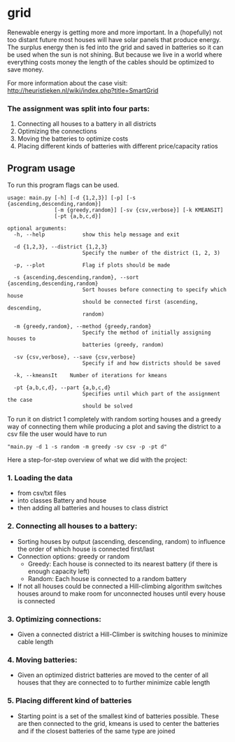 # grid
Renewable energy is getting more and more important. In a (hopefully) not too distant future most houses will have solar panels that produce energy. The surplus energy then is fed into the grid and saved in batteries so it can be used when the sun is not shining. But because we live in a world where everything costs money the length of the cables should be optimized to save money.

For more information about the case visit:
http://heuristieken.nl/wiki/index.php?title=SmartGrid

### The assignment was split into four parts:
1. Connecting all houses to a battery in all districts
2. Optimizing the connections
3. Moving the batteries to optimize costs
4. Placing different kinds of batteries with different price/capacity ratios


## Program usage
To run this program flags can be used.

    usage: main.py [-h] [-d {1,2,3}] [-p] [-s {ascending,descending,random}]
                   [-m {greedy,random}] [-sv {csv,verbose}] [-k KMEANSIT]
                   [-pt {a,b,c,d}]

    optional arguments:
      -h, --help            show this help message and exit

      -d {1,2,3}, --district {1,2,3}
                            Specify the number of the district (1, 2, 3)

      -p, --plot            Flag if plots should be made

      -s {ascending,descending,random}, --sort {ascending,descending,random}
                            Sort houses before connecting to specify which house
                            should be connected first (ascending, descending,
                            random)

      -m {greedy,random}, --method {greedy,random}
                            Specify the method of initially assigning houses to
                            batteries (greedy, random)

      -sv {csv,verbose}, --save {csv,verbose}
                            Specify if and how districts should be saved

      -k, --kmeansIt	Number of iterations for kmeans

      -pt {a,b,c,d}, --part {a,b,c,d}
                            Specifies until which part of the assignment the case
                            should be solved


To run it on district 1 completely with random sorting houses and a greedy way of connecting them while producing a plot and saving the district to a csv file the user would have to run

    "main.py -d 1 -s random -m greedy -sv csv -p -pt d"


Here a step-for-step overview of what we did with the project:
### 1. Loading the data
  - from csv/txt files
  - into classes Battery and house
  - then adding all batteries and houses to class district
### 2. Connecting all houses to a battery:
  - Sorting houses by output (ascending, descending, random) to influence the order of which house is connected first/last
  - Connection options: greedy or random
     - Greedy: Each house is connected to its nearest battery (if there is enough capacity left)
      - Random: Each house is connected to a random battery
  - If not all houses could be connected a Hill-climbing algorithm switches houses around to make room for unconnected houses until every house is connected
### 3. Optimizing connections:
- Given a connected district a Hill-Climber is switching houses to minimize cable length
### 4. Moving batteries:
- Given an optimized district batteries are moved to the center of all houses that they are connected to to further minimize cable length
### 5. Placing different kind of batteries
- Starting point is a set of the smallest kind of batteries possible. These are then connected to the grid, kmeans is used to center the batteries and if the closest batteries of the same type are joined
